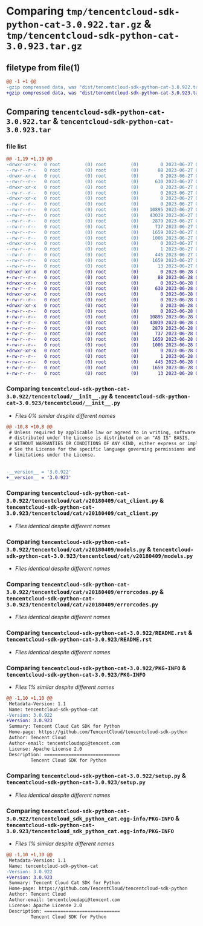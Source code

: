 # Comparing `tmp/tencentcloud-sdk-python-cat-3.0.922.tar.gz` & `tmp/tencentcloud-sdk-python-cat-3.0.923.tar.gz`

## filetype from file(1)

```diff
@@ -1 +1 @@
-gzip compressed data, was "dist/tencentcloud-sdk-python-cat-3.0.922.tar", last modified: Tue Jun 27 00:19:05 2023, max compression
+gzip compressed data, was "dist/tencentcloud-sdk-python-cat-3.0.923.tar", last modified: Wed Jun 28 00:21:15 2023, max compression
```

## Comparing `tencentcloud-sdk-python-cat-3.0.922.tar` & `tencentcloud-sdk-python-cat-3.0.923.tar`

### file list

```diff
@@ -1,19 +1,19 @@
-drwxr-xr-x   0 root         (0) root         (0)        0 2023-06-27 00:19:05.000000 tencentcloud-sdk-python-cat-3.0.922/
--rw-r--r--   0 root         (0) root         (0)       88 2023-06-27 00:19:05.000000 tencentcloud-sdk-python-cat-3.0.922/setup.cfg
-drwxr-xr-x   0 root         (0) root         (0)        0 2023-06-27 00:19:05.000000 tencentcloud-sdk-python-cat-3.0.922/tencentcloud/
--rw-r--r--   0 root         (0) root         (0)      630 2023-06-27 00:19:05.000000 tencentcloud-sdk-python-cat-3.0.922/tencentcloud/__init__.py
-drwxr-xr-x   0 root         (0) root         (0)        0 2023-06-27 00:19:05.000000 tencentcloud-sdk-python-cat-3.0.922/tencentcloud/cat/
--rw-r--r--   0 root         (0) root         (0)        0 2023-06-27 00:19:05.000000 tencentcloud-sdk-python-cat-3.0.922/tencentcloud/cat/__init__.py
-drwxr-xr-x   0 root         (0) root         (0)        0 2023-06-27 00:19:05.000000 tencentcloud-sdk-python-cat-3.0.922/tencentcloud/cat/v20180409/
--rw-r--r--   0 root         (0) root         (0)        0 2023-06-27 00:19:05.000000 tencentcloud-sdk-python-cat-3.0.922/tencentcloud/cat/v20180409/__init__.py
--rw-r--r--   0 root         (0) root         (0)    10895 2023-06-27 00:19:05.000000 tencentcloud-sdk-python-cat-3.0.922/tencentcloud/cat/v20180409/cat_client.py
--rw-r--r--   0 root         (0) root         (0)    43039 2023-06-27 00:19:05.000000 tencentcloud-sdk-python-cat-3.0.922/tencentcloud/cat/v20180409/models.py
--rw-r--r--   0 root         (0) root         (0)     2879 2023-06-27 00:19:05.000000 tencentcloud-sdk-python-cat-3.0.922/tencentcloud/cat/v20180409/errorcodes.py
--rw-r--r--   0 root         (0) root         (0)      737 2023-06-27 00:19:05.000000 tencentcloud-sdk-python-cat-3.0.922/README.rst
--rw-r--r--   0 root         (0) root         (0)     1659 2023-06-27 00:19:05.000000 tencentcloud-sdk-python-cat-3.0.922/PKG-INFO
--rw-r--r--   0 root         (0) root         (0)     1006 2023-06-27 00:19:05.000000 tencentcloud-sdk-python-cat-3.0.922/setup.py
-drwxr-xr-x   0 root         (0) root         (0)        0 2023-06-27 00:19:05.000000 tencentcloud-sdk-python-cat-3.0.922/tencentcloud_sdk_python_cat.egg-info/
--rw-r--r--   0 root         (0) root         (0)        1 2023-06-27 00:19:05.000000 tencentcloud-sdk-python-cat-3.0.922/tencentcloud_sdk_python_cat.egg-info/dependency_links.txt
--rw-r--r--   0 root         (0) root         (0)      445 2023-06-27 00:19:05.000000 tencentcloud-sdk-python-cat-3.0.922/tencentcloud_sdk_python_cat.egg-info/SOURCES.txt
--rw-r--r--   0 root         (0) root         (0)     1659 2023-06-27 00:19:05.000000 tencentcloud-sdk-python-cat-3.0.922/tencentcloud_sdk_python_cat.egg-info/PKG-INFO
--rw-r--r--   0 root         (0) root         (0)       13 2023-06-27 00:19:05.000000 tencentcloud-sdk-python-cat-3.0.922/tencentcloud_sdk_python_cat.egg-info/top_level.txt
+drwxr-xr-x   0 root         (0) root         (0)        0 2023-06-28 00:21:15.000000 tencentcloud-sdk-python-cat-3.0.923/
+-rw-r--r--   0 root         (0) root         (0)       88 2023-06-28 00:21:15.000000 tencentcloud-sdk-python-cat-3.0.923/setup.cfg
+drwxr-xr-x   0 root         (0) root         (0)        0 2023-06-28 00:21:15.000000 tencentcloud-sdk-python-cat-3.0.923/tencentcloud/
+-rw-r--r--   0 root         (0) root         (0)      630 2023-06-28 00:21:15.000000 tencentcloud-sdk-python-cat-3.0.923/tencentcloud/__init__.py
+drwxr-xr-x   0 root         (0) root         (0)        0 2023-06-28 00:21:15.000000 tencentcloud-sdk-python-cat-3.0.923/tencentcloud/cat/
+-rw-r--r--   0 root         (0) root         (0)        0 2023-06-28 00:21:15.000000 tencentcloud-sdk-python-cat-3.0.923/tencentcloud/cat/__init__.py
+drwxr-xr-x   0 root         (0) root         (0)        0 2023-06-28 00:21:15.000000 tencentcloud-sdk-python-cat-3.0.923/tencentcloud/cat/v20180409/
+-rw-r--r--   0 root         (0) root         (0)        0 2023-06-28 00:21:15.000000 tencentcloud-sdk-python-cat-3.0.923/tencentcloud/cat/v20180409/__init__.py
+-rw-r--r--   0 root         (0) root         (0)    10895 2023-06-28 00:21:15.000000 tencentcloud-sdk-python-cat-3.0.923/tencentcloud/cat/v20180409/cat_client.py
+-rw-r--r--   0 root         (0) root         (0)    43039 2023-06-28 00:21:15.000000 tencentcloud-sdk-python-cat-3.0.923/tencentcloud/cat/v20180409/models.py
+-rw-r--r--   0 root         (0) root         (0)     2879 2023-06-28 00:21:15.000000 tencentcloud-sdk-python-cat-3.0.923/tencentcloud/cat/v20180409/errorcodes.py
+-rw-r--r--   0 root         (0) root         (0)      737 2023-06-28 00:21:15.000000 tencentcloud-sdk-python-cat-3.0.923/README.rst
+-rw-r--r--   0 root         (0) root         (0)     1659 2023-06-28 00:21:15.000000 tencentcloud-sdk-python-cat-3.0.923/PKG-INFO
+-rw-r--r--   0 root         (0) root         (0)     1006 2023-06-28 00:21:15.000000 tencentcloud-sdk-python-cat-3.0.923/setup.py
+drwxr-xr-x   0 root         (0) root         (0)        0 2023-06-28 00:21:15.000000 tencentcloud-sdk-python-cat-3.0.923/tencentcloud_sdk_python_cat.egg-info/
+-rw-r--r--   0 root         (0) root         (0)        1 2023-06-28 00:21:15.000000 tencentcloud-sdk-python-cat-3.0.923/tencentcloud_sdk_python_cat.egg-info/dependency_links.txt
+-rw-r--r--   0 root         (0) root         (0)      445 2023-06-28 00:21:15.000000 tencentcloud-sdk-python-cat-3.0.923/tencentcloud_sdk_python_cat.egg-info/SOURCES.txt
+-rw-r--r--   0 root         (0) root         (0)     1659 2023-06-28 00:21:15.000000 tencentcloud-sdk-python-cat-3.0.923/tencentcloud_sdk_python_cat.egg-info/PKG-INFO
+-rw-r--r--   0 root         (0) root         (0)       13 2023-06-28 00:21:15.000000 tencentcloud-sdk-python-cat-3.0.923/tencentcloud_sdk_python_cat.egg-info/top_level.txt
```

### Comparing `tencentcloud-sdk-python-cat-3.0.922/tencentcloud/__init__.py` & `tencentcloud-sdk-python-cat-3.0.923/tencentcloud/__init__.py`

 * *Files 0% similar despite different names*

```diff
@@ -10,8 +10,8 @@
 # Unless required by applicable law or agreed to in writing, software
 # distributed under the License is distributed on an "AS IS" BASIS,
 # WITHOUT WARRANTIES OR CONDITIONS OF ANY KIND, either express or implied.
 # See the License for the specific language governing permissions and
 # limitations under the License.
 
 
-__version__ = '3.0.922'
+__version__ = '3.0.923'
```

### Comparing `tencentcloud-sdk-python-cat-3.0.922/tencentcloud/cat/v20180409/cat_client.py` & `tencentcloud-sdk-python-cat-3.0.923/tencentcloud/cat/v20180409/cat_client.py`

 * *Files identical despite different names*

### Comparing `tencentcloud-sdk-python-cat-3.0.922/tencentcloud/cat/v20180409/models.py` & `tencentcloud-sdk-python-cat-3.0.923/tencentcloud/cat/v20180409/models.py`

 * *Files identical despite different names*

### Comparing `tencentcloud-sdk-python-cat-3.0.922/tencentcloud/cat/v20180409/errorcodes.py` & `tencentcloud-sdk-python-cat-3.0.923/tencentcloud/cat/v20180409/errorcodes.py`

 * *Files identical despite different names*

### Comparing `tencentcloud-sdk-python-cat-3.0.922/README.rst` & `tencentcloud-sdk-python-cat-3.0.923/README.rst`

 * *Files identical despite different names*

### Comparing `tencentcloud-sdk-python-cat-3.0.922/PKG-INFO` & `tencentcloud-sdk-python-cat-3.0.923/PKG-INFO`

 * *Files 1% similar despite different names*

```diff
@@ -1,10 +1,10 @@
 Metadata-Version: 1.1
 Name: tencentcloud-sdk-python-cat
-Version: 3.0.922
+Version: 3.0.923
 Summary: Tencent Cloud Cat SDK for Python
 Home-page: https://github.com/TencentCloud/tencentcloud-sdk-python
 Author: Tencent Cloud
 Author-email: tencentcloudapi@tencent.com
 License: Apache License 2.0
 Description: ============================
         Tencent Cloud SDK for Python
```

### Comparing `tencentcloud-sdk-python-cat-3.0.922/setup.py` & `tencentcloud-sdk-python-cat-3.0.923/setup.py`

 * *Files identical despite different names*

### Comparing `tencentcloud-sdk-python-cat-3.0.922/tencentcloud_sdk_python_cat.egg-info/PKG-INFO` & `tencentcloud-sdk-python-cat-3.0.923/tencentcloud_sdk_python_cat.egg-info/PKG-INFO`

 * *Files 1% similar despite different names*

```diff
@@ -1,10 +1,10 @@
 Metadata-Version: 1.1
 Name: tencentcloud-sdk-python-cat
-Version: 3.0.922
+Version: 3.0.923
 Summary: Tencent Cloud Cat SDK for Python
 Home-page: https://github.com/TencentCloud/tencentcloud-sdk-python
 Author: Tencent Cloud
 Author-email: tencentcloudapi@tencent.com
 License: Apache License 2.0
 Description: ============================
         Tencent Cloud SDK for Python
```

